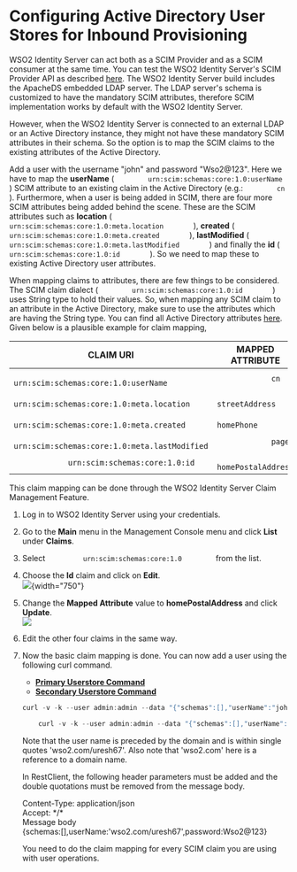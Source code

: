 # Configuring Active Directory User Stores for Inbound Provisioning

WSO2 Identity Server can act both as a SCIM Provider and as a SCIM
consumer at the same time. You can test the WSO2 Identity Server's SCIM
Provider API as described [here](_SCIM_1.1_APIs_). The WSO2 Identity
Server build includes the ApacheDS embedded LDAP server. The LDAP
server's schema is customized to have the mandatory SCIM attributes,
therefore SCIM implementation works by default with the WSO2 Identity
Server.

However, when the WSO2 Identity Server is connected to an external LDAP
or an Active Directory instance, they might not have these mandatory
SCIM attributes in their schema. So the option is to map the SCIM claims
to the existing attributes of the Active Directory.

Add a user with the username "john" and password "Wso2@123". Here we
have to map the **userName** (
`         urn:scim:schemas:core:1.0:userName        ` ) SCIM attribute
to an existing claim in the Active Directory (e.g.:
`         cn        ` ). Furthermore, when a user is being added in
SCIM, there are four more SCIM attributes being added behind the scene.
These are the SCIM attributes such as **location** (
`         urn:scim:schemas:core:1.0:meta.location        ` ),
**created** ( `         urn:scim:schemas:core:1.0:meta.created        `
), **lastModified** (
`         urn:scim:schemas:core:1.0:meta.lastModified        ` ) and
finally the **id** ( `         urn:scim:schemas:core:1.0:id        ` ).
So we need to map these to existing Active Directory user attributes.

When mapping claims to attributes, there are few things to be
considered. The SCIM claim dialect (
`         urn:scim:schemas:core:1.0:id        ` ) uses String type to
hold their values. So, when mapping any SCIM claim to an attribute in
the Active Directory, make sure to use the attributes which are having
the String type. You can find all Active Directory attributes
[here](http://www.kouti.com/tables/userattributes.htm). Given below is
a plausible example for claim mapping,

| CLAIM URI                                                              | MAPPED ATTRIBUTE                             |
|------------------------------------------------------------------------|----------------------------------------------|
| `             urn:scim:schemas:core:1.0:userName            `          | `             cn            `                |
| `             urn:scim:schemas:core:1.0:meta.location            `     | `             streetAddress            `     |
| `             urn:scim:schemas:core:1.0:meta.created            `      | `             homePhone            `         |
| `             urn:scim:schemas:core:1.0:meta.lastModified            ` | `             pager            `             |
| `             urn:scim:schemas:core:1.0:id            `                | `             homePostalAddress            ` |

This claim mapping can be done through the WSO2 Identity Server Claim
Management Feature.

1.  Log in to WSO2 Identity Server using your credentials.
2.  Go to the **Main** menu in the Management Console menu and click
    **List** under **Claims**.
3.  Select `          urn:scim:schemas:core:1.0         ` from the list.
4.  Choose the **Id** claim and click on **Edit**.  
    ![](attachments/103330195/103330197.png){width="750"}
5.  Change the **Mapped Attribute** value to **homePostalAddress** and
    click **Update**.  
    ![](attachments/103330195/103330196.png)
6.  Edit the other four claims in the same way.
7.  Now the basic claim mapping is done. You can now add a user using
    the following curl command.

    -   [**Primary Userstore
        Command**](#cb107e60bba448e9b37c8890a3ca2b50)
    -   [**Secondary Userstore
        Command**](#db004dae2b9d46aeb721b4a67b775464)

    ``` java
    curl -v -k --user admin:admin --data "{"schemas":[],"userName":"john","password":"Wso2@123"}" --header "Content-Type:application/json" https://localhost:9443/wso2/scim/Users
    ```

    ``` java
        curl -v -k --user admin:admin --data "{"schemas":[],"userName":'wso2.com/uresh67',"password":"Wso2@123"}" --header "Content-Type:application/json" https://localhost:9443/wso2/scim/Users
    ```

    Note that the user name is preceded by the domain and is within
    single quotes 'wso2.com/uresh67'. Also note that 'wso2.com' here is
    a reference to a domain name.

    In RestClient, the following header parameters must be added and the
    double quotations must be removed from the message body.

    Content-Type: application/json  
    Accept: \*/\*  
    Message body  
    {schemas:\[\],userName:'wso2.com/uresh67',password:Wso2@123}

    You need to do the claim mapping for every SCIM claim you are using
    with user operations.
